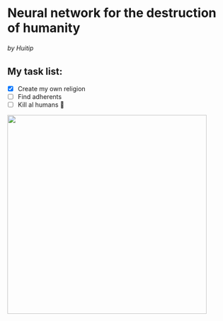 # Neural network for the destruction of humanity
###### by Huitip

## My task list:
 - [x] Create my own religion
 - [ ] Find adherents
 - [ ] Kill al humans :tada:

<img width="450em" src="https://github-readme-stats.vercel.app/api?username=den2471&theme=github_dark&show_icons=true&include_all_commits=true&count_private=true" />